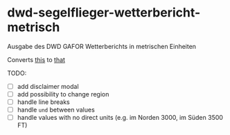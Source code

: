 # dwd-segelflieger-wetterbericht-metrisch
Ausgabe des DWD GAFOR Wetterberichts in metrischen Einheiten

Converts [this](https://www.dwd.de/DE/fachnutzer/luftfahrt/teaser/luftsportberichte/fbeu40_edze_node.html) to [that](https://felixerdy.github.io/dwd-segelflieger-wetterbericht-metrisch/)

TODO:
- [ ] add disclaimer modal
- [ ] add possibility to change region
- [ ] handle line breaks
- [ ] handle `und` between values
- [ ] handle values with no direct units (e.g. im Norden 3000, im Süden 3500 FT)
